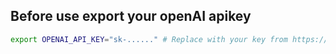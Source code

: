 ## Before use export your openAI apikey

```bash
export OPENAI_API_KEY="sk-......" # Replace with your key from https://platform.openai.com/account/api-keys
```
